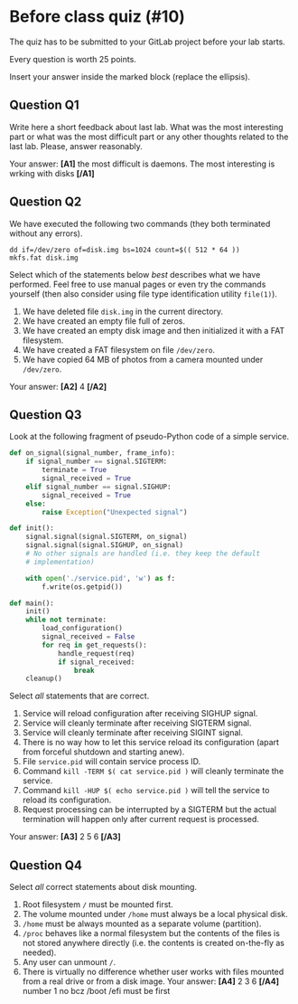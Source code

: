 # Before class quiz (#10)

The quiz has to be submitted to your GitLab project before your lab starts.

Every question is worth 25 points.

Insert your answer inside the marked block (replace the ellipsis).



## Question Q1

Write here a short feedback about last lab. What was the most
interesting part or what was the most difficult part or any other
thoughts related to the last lab. Please, answer reasonably.

Your answer: **[A1]** the most difficult is daemons. The most interesting is wrking with disks **[/A1]**



## Question Q2

We have executed the following two commands (they both terminated
without any errors).

```
dd if=/dev/zero of=disk.img bs=1024 count=$(( 512 * 64 ))
mkfs.fat disk.img
```

Select which of the statements below _best_ describes what we have
performed. Feel free to use manual pages or even try the commands
yourself (then also consider using file type identification
utility `file(1)`).

1. We have deleted file `disk.img` in the current directory.
2. We have created an empty file full of zeros.
3. We have created an empty disk image and then initialized it
   with a FAT filesystem.
4. We have created a FAT filesystem on file `/dev/zero`.
5. We have copied 64 MB of photos from a camera mounted
   under `/dev/zero`.

Your answer: **[A2]** 4 **[/A2]**



## Question Q3

Look at the following fragment of pseudo-Python code of a simple
service.

```python
def on_signal(signal_number, frame_info):
    if signal_number == signal.SIGTERM:
        terminate = True
        signal_received = True
    elif signal_number == signal.SIGHUP:
        signal_received = True
    else:
        raise Exception("Unexpected signal")

def init():
    signal.signal(signal.SIGTERM, on_signal)
    signal.signal(signal.SIGHUP, on_signal)
    # No other signals are handled (i.e. they keep the default
    # implementation)

    with open('./service.pid', 'w') as f:
        f.write(os.getpid())

def main():
    init()
    while not terminate:
        load_configuration()
        signal_received = False
        for req in get_requests():
            handle_request(req)
            if signal_received:
                break
    cleanup()
```

Select _all_ statements that are correct.

1. Service will reload configuration after receiving SIGHUP signal.
2. Service will cleanly terminate after receiving SIGTERM signal.
3. Service will cleanly terminate after receiving SIGINT signal.
4. There is no way how to let this service reload its configuration
   (apart from forceful shutdown and starting anew).
5. File `service.pid` will contain service process ID.
6. Command `kill -TERM $( cat service.pid )` will cleanly terminate
   the service.
7. Command `kill -HUP $( echo service.pid )` will tell the service to
   reload its configuration.
8. Request processing can be interrupted by a SIGTERM but the actual
   termination will happen only after current request is processed.

Your answer: **[A3]** 2 5 6 **[/A3]**



## Question Q4

Select _all_ correct statements about disk mounting.

1. Root filesystem `/` must be mounted first.
2. The volume mounted under `/home` must always be a local physical disk.
3. `/home` must be always mounted as a separate volume (partition).
4. `/proc` behaves like a normal filesystem but the contents of the
   files is not stored anywhere directly (i.e. the contents is
   created on-the-fly as needed).
5. Any user can unmount `/`.
6. There is virtually no difference whether user works with files
   mounted from a real drive or from a disk image.
Your answer: **[A4]** 2 3 6 **[/A4]**
number 1 no bcz /boot /efi must be first



